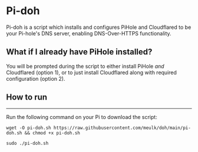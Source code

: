 # Pi-doh 

Pi-doh is a script which installs and configures PiHole and Cloudflared to be your Pi-hole's DNS server, enabling DNS-Over-HTTPS functionality.

## What if I already have PiHole installed? ##
You will be prompted during the script to either install PiHole *and* Cloudflared (option 1), or to just install Cloudflared along with required configuration (option 2).

## How to run ##
___
Run the following command on your Pi to download the script:

`wget -O pi-doh.sh https://raw.githubusercontent.com/meulk/doh/main/pi-doh.sh && chmod +x pi-doh.sh`

`sudo ./pi-doh.sh`
